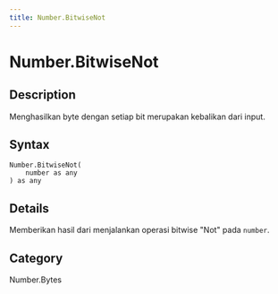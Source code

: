 ```yaml
---
title: Number.BitwiseNot
---
```


# Number.BitwiseNot


## Description

Menghasilkan byte dengan setiap bit merupakan kebalikan dari input.


## Syntax

```powerquery
Number.BitwiseNot(
    number as any
) as any
```


## Details

Memberikan hasil dari menjalankan operasi bitwise "Not" pada <code>number</code>.



## Category
Number.Bytes
